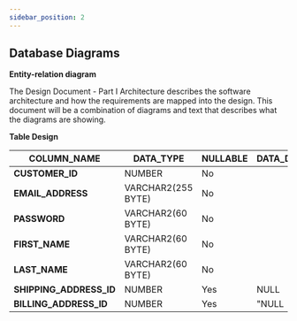 ```yaml
---
sidebar_position: 2
---
```

## Database Diagrams

**Entity-relation diagram**

The Design Document - Part I Architecture describes the software architecture and how the requirements are mapped into the design. This document will be a combination of diagrams and text that describes what the diagrams are showing.

**Table Design**

| **COLUMN_NAME**         | DATA_TYPE          | NULLABLE | DATA_DEFAULT | COLUMN_ID | COMMENTS |
|-------------------------|--------------------|----------|--------------|-----------|----------|
| **CUSTOMER_ID**         | NUMBER             | No       |              | 1         |          |
| **EMAIL_ADDRESS**       | VARCHAR2(255 BYTE) | No       |              | 2         |          |
| **PASSWORD**            | VARCHAR2(60 BYTE)  | No       |              | 3         |          |
| **FIRST_NAME**          | VARCHAR2(60 BYTE)  | No       |              | 4         |          |
| **LAST_NAME**           | VARCHAR2(60 BYTE)  | No       |              | 5         |          |
| **SHIPPING_ADDRESS_ID** | NUMBER             | Yes      | NULL         | 6         |          |
| **BILLING_ADDRESS_ID**  | NUMBER             | Yes      | "NULL        |           |          |
